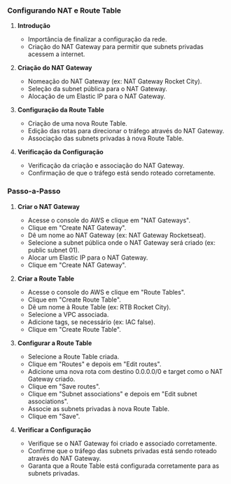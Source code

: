 ### Configurando NAT e Route Table

1. **Introdução**

   - Importância de finalizar a configuração da rede.
   - Criação do NAT Gateway para permitir que subnets privadas acessem a internet.

2. **Criação do NAT Gateway**

   - Nomeação do NAT Gateway (ex: NAT Gateway Rocket City).
   - Seleção da subnet pública para o NAT Gateway.
   - Alocação de um Elastic IP para o NAT Gateway.

3. **Configuração da Route Table**

   - Criação de uma nova Route Table.
   - Edição das rotas para direcionar o tráfego através do NAT Gateway.
   - Associação das subnets privadas à nova Route Table.

4. **Verificação da Configuração**
   - Verificação da criação e associação do NAT Gateway.
   - Confirmação de que o tráfego está sendo roteado corretamente.

### Passo-a-Passo

1. **Criar o NAT Gateway**

   - Acesse o console do AWS e clique em "NAT Gateways".
   - Clique em "Create NAT Gateway".
   - Dê um nome ao NAT Gateway (ex: NAT Gateway Rocketseat).
   - Selecione a subnet pública onde o NAT Gateway será criado (ex: public subnet 01).
   - Alocar um Elastic IP para o NAT Gateway.
   - Clique em "Create NAT Gateway".

2. **Criar a Route Table**

   - Acesse o console do AWS e clique em "Route Tables".
   - Clique em "Create Route Table".
   - Dê um nome à Route Table (ex: RTB Rocket City).
   - Selecione a VPC associada.
   - Adicione tags, se necessário (ex: IAC false).
   - Clique em "Create Route Table".

3. **Configurar a Route Table**

   - Selecione a Route Table criada.
   - Clique em "Routes" e depois em "Edit routes".
   - Adicione uma nova rota com destino 0.0.0.0/0 e target como o NAT Gateway criado.
   - Clique em "Save routes".
   - Clique em "Subnet associations" e depois em "Edit subnet associations".
   - Associe as subnets privadas à nova Route Table.
   - Clique em "Save".

4. **Verificar a Configuração**
   - Verifique se o NAT Gateway foi criado e associado corretamente.
   - Confirme que o tráfego das subnets privadas está sendo roteado através do NAT Gateway.
   - Garanta que a Route Table está configurada corretamente para as subnets privadas.
